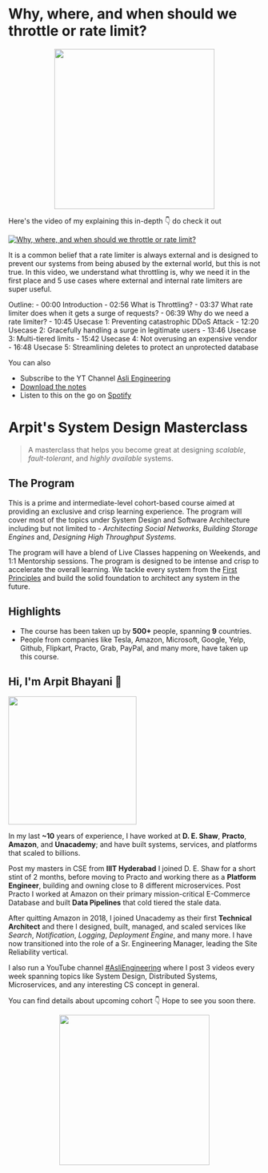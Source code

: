 Why, where, and when should we throttle or rate limit?
===

<p align="center">
    <img src="https://media.giphy.com/media/4KFjJdWCyLZ743mWIg/giphy.gif" width="320px" />
</p>



<p>Here's the video of my explaining this in-depth 👇‍ do check it out</p>

[![Why, where, and when should we throttle or rate limit?](https://i.ytimg.com/vi/CW4gVlU0xtU/mqdefault.jpg)](https://www.youtube.com/watch?v=CW4gVlU0xtU)

<p>It is a common belief that a rate limiter is always external and is designed to prevent our systems from being abused by the external world, but this is not true. In this video, we understand what throttling is, why we need it in the first place and 5 use cases where external and internal rate limiters are super useful.</p>
<p>Outline:
 - 00:00 Introduction
 - 02:56 What is Throttling?
 - 03:37 What rate limiter does when it gets a surge of requests?
 - 06:39 Why do we need a rate limiter?
 - 10:45 Usecase 1: Preventing catastrophic DDoS Attack
 - 12:20 Usecase 2: Gracefully handling a surge in legitimate users
 - 13:46 Usecase 3: Multi-tiered limits
 - 15:42 Usecase 4: Not overusing an expensive vendor
 - 16:48 Usecase 5: Streamlining deletes to protect an unprotected database</p>

You can also
 - Subscribe to the YT Channel [Asli Engineering](https://youtube.com/c/ArpitBhayani)
 - [Download the notes]()
 - Listen to this on the go on [Spotify](https://open.spotify.com/show/7qMoamm2iZQrsPVm6IQLoD)

# Arpit's System Design Masterclass

> A masterclass that helps you become great at designing _scalable_, _fault-tolerant_, and _highly available_ systems.

## The Program

This is a prime and intermediate-level cohort-based course aimed at providing an exclusive and crisp learning experience. The program will cover most of the topics under System Design and Software Architecture including but not limited to - _Architecting Social Networks_, _Building Storage Engines_ and, _Designing High Throughput Systems_.

The program will have a blend of Live Classes happening on Weekends, and 1:1 Mentorship sessions. The program is designed to be intense and crisp to accelerate the overall learning. We tackle every system from the [First Principles](https://en.wikipedia.org/wiki/First_principle) and build the solid foundation to architect any system in the future.


## Highlights

 - The course has been taken up by __500+__ people, spanning __9__ countries.
 - People from companies like Tesla, Amazon, Microsoft, Google, Yelp, Github, Flipkart, Practo, Grab, PayPal, and many more, have taken up this course.


## Hi, I'm Arpit Bhayani 👋

<img width="256px" src="https://arpitbhayani.me/static/img/arpit.jpg" />

In my last **~10** years of experience, I have worked at **D. E. Shaw**, **Practo**, **Amazon**, and **Unacademy**; and have built systems, services, and platforms that scaled to billions.

Post my masters in CSE from **IIIT Hyderabad** I joined D. E. Shaw for a short stint of 2 months, before moving to Practo and working there as a **Platform Engineer**, building and owning close to 8 different microservices. Post Practo I worked at Amazon on their primary mission-critical E-Commerce Database and built **Data Pipelines** that cold tiered the stale data.

After quitting Amazon in 2018, I joined Unacademy as their first **Technical Architect** and there I designed, built, managed, and scaled services like _Search_, _Notification_, _Logging_, _Deployment Engine_, and many more. I have now transitioned into the role of a Sr. Engineering Manager, leading the Site Reliability vertical.

I also run a YouTube channel [#AsliEngineering](https://www.youtube.com/c/ArpitBhayani) where I post 3 videos every week spanning topics like System Design, Distributed Systems, Microservices, and any interesting CS concept in general.

You can find details about upcoming cohort 👇‍ Hope to see you soon there.

<center>
<a target="_blank" href="https://arpitbhayani.me/masterclass">
<img src="https://user-images.githubusercontent.com/4745789/137859181-d4499cf4-ce65-4466-8b88-a078ece0f081.PNG" width="300px" />
</a>
</center>
